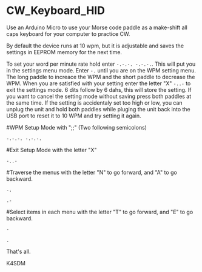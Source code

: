 # CW_Keyboard_HID
Use an Arduino Micro to use your Morse code paddle as a make-shift all caps keyboard for your computer to practice CW.

By default the device runs at 10 wpm, but it is adjustable and saves the settings in EEPROM memory for the next time.

To set your word per minute rate hold enter ``` -.-.-. -.-.-. ```.  This will put you in the settings menu mode.  Enter ``` -. ``` until you are on the WPM setting menu.  The long paddle to increace the WPM and the short paddle to decrease the WPM.  When you are satisfied with your setting enter the letter "X" ``` -..- ``` to exit the settings mode.  6 dits follow by 6 dahs, this will store the setting.  If you want to cancel the setting mode without saving press both paddles at the same time.  If the setting is accidentaly set too high or low, you can unplug the unit and hold both paddles while pluging the unit back into the USB port to reset it to 10 WPM and try setting it again.

#WPM Setup Mode with ";;" (Two following semicolons)
```
-.-.-. -.-.-.
```

#Exit Setup Mode with the letter "X"

```
-..-
```

#Traverse the menus with the letter "N" to go forward, and "A" to go backward.

```
-.

.-

```

#Select items in each menu with the letter "T" to go forward, and "E" to go backward.

```
-

.

```
That's all.

K4SDM


